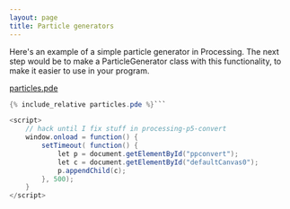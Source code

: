 ```yaml
---
layout: page
title: Particle generators
---
```


<script src="{{ "/js/processing-p5-convert-bundle.js" | relative_url }}"></script>
<script src="{{ "/js/processing-p5-convert-bootstrap.js" | relative_url }}"></script>


Here's an example of a simple particle generator in Processing.  The next step
would be to make a ParticleGenerator class with this functionality, to make it
easier to use in your program.

<main id="ppconvert" src="particles.pde"></main>

[particles.pde](particles.pde)

```java
{% include_relative particles.pde %}```

<script>
    // hack until I fix stuff in processing-p5-convert
    window.onload = function() {
        setTimeout( function() {
            let p = document.getElementById("ppconvert");
            let c = document.getElementById("defaultCanvas0");
            p.appendChild(c);
        }, 500);
    }
</script>

